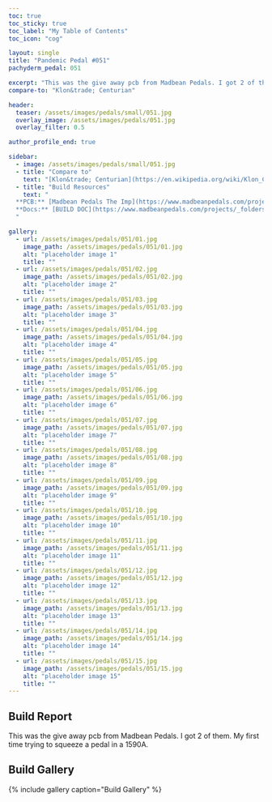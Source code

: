 ```yaml
---
toc: true
toc_sticky: true
toc_label: "My Table of Contents"
toc_icon: "cog"

layout: single
title: "Pandemic Pedal #051"
pachyderm_pedal: 051

excerpt: "This was the give away pcb from Madbean Pedals. I got 2 of them. My first time trying to squeeze a pedal in a 1590A."
compare-to: "Klon&trade; Centurian"

header:
  teaser: /assets/images/pedals/small/051.jpg
  overlay_image: /assets/images/pedals/051.jpg
  overlay_filter: 0.5

author_profile_end: true

sidebar:
  - image: /assets/images/pedals/small/051.jpg
  - title: "Compare to"
    text: "[Klon&trade; Centurian](https://en.wikipedia.org/wiki/Klon_Centaur)"
  - title: "Build Resources"
    text: "
  **PCB:** [Madbean Pedals The Imp](https://www.madbeanpedals.com/projects/index.html)<br>
  **Docs:** [BUILD DOC](https://www.madbeanpedals.com/projects/_folders/1590A/docs/The_IMP.zip)
  "

gallery:
  - url: /assets/images/pedals/051/01.jpg
    image_path: /assets/images/pedals/051/01.jpg
    alt: "placeholder image 1"
    title: ""
  - url: /assets/images/pedals/051/02.jpg
    image_path: /assets/images/pedals/051/02.jpg
    alt: "placeholder image 2"
    title: ""
  - url: /assets/images/pedals/051/03.jpg
    image_path: /assets/images/pedals/051/03.jpg
    alt: "placeholder image 3"
    title: ""
  - url: /assets/images/pedals/051/04.jpg
    image_path: /assets/images/pedals/051/04.jpg
    alt: "placeholder image 4"
    title: ""
  - url: /assets/images/pedals/051/05.jpg
    image_path: /assets/images/pedals/051/05.jpg
    alt: "placeholder image 5"
    title: ""
  - url: /assets/images/pedals/051/06.jpg
    image_path: /assets/images/pedals/051/06.jpg
    alt: "placeholder image 6"
    title: ""
  - url: /assets/images/pedals/051/07.jpg
    image_path: /assets/images/pedals/051/07.jpg
    alt: "placeholder image 7"
    title: ""
  - url: /assets/images/pedals/051/08.jpg
    image_path: /assets/images/pedals/051/08.jpg
    alt: "placeholder image 8"
    title: ""
  - url: /assets/images/pedals/051/09.jpg
    image_path: /assets/images/pedals/051/09.jpg
    alt: "placeholder image 9"
    title: ""
  - url: /assets/images/pedals/051/10.jpg
    image_path: /assets/images/pedals/051/10.jpg
    alt: "placeholder image 10"
    title: ""
  - url: /assets/images/pedals/051/11.jpg
    image_path: /assets/images/pedals/051/11.jpg
    alt: "placeholder image 11"
    title: ""
  - url: /assets/images/pedals/051/12.jpg
    image_path: /assets/images/pedals/051/12.jpg
    alt: "placeholder image 12"
    title: ""
  - url: /assets/images/pedals/051/13.jpg
    image_path: /assets/images/pedals/051/13.jpg
    alt: "placeholder image 13"
    title: ""
  - url: /assets/images/pedals/051/14.jpg
    image_path: /assets/images/pedals/051/14.jpg
    alt: "placeholder image 14"
    title: ""
  - url: /assets/images/pedals/051/15.jpg
    image_path: /assets/images/pedals/051/15.jpg
    alt: "placeholder image 15"
    title: ""
---
```


## Build Report

This was the give away pcb from Madbean Pedals. I got 2 of them. My first time trying to squeeze a pedal in a 1590A.

## Build Gallery

{% include gallery caption="Build Gallery" %}
